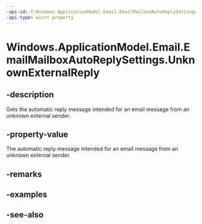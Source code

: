 ```yaml
---
-api-id: P:Windows.ApplicationModel.Email.EmailMailboxAutoReplySettings.UnknownExternalReply
-api-type: winrt property
---
```


<!-- Property syntax
public Windows.ApplicationModel.Email.EmailMailboxAutoReply UnknownExternalReply { get; }
-->

# Windows.ApplicationModel.Email.EmailMailboxAutoReplySettings.UnknownExternalReply

## -description
Gets the automatic reply message intended for an email message from an unknown external sender.

## -property-value
The automatic reply message intended for an email message from an unknown external sender.

## -remarks

## -examples

## -see-also
